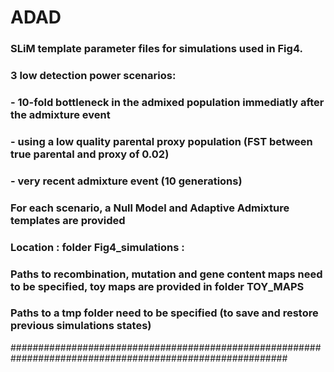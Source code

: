 # ADAD
### SLiM template parameter files for simulations used in Fig4.
###
### 3 low detection power scenarios:
###   - 10-fold bottleneck in the admixed population immediatly after the admixture event
###   - using a low quality parental proxy population (FST between true parental and proxy of 0.02)
###   - very recent admixture event (10 generations)
###
### For each scenario, a Null Model and Adaptive Admixture templates are provided
###
### Location : folder Fig4_simulations : 
### Paths to recombination, mutation and gene content maps need to be specified, toy maps are provided in folder TOY_MAPS
### Paths to a tmp folder need to be specified (to save and restore previous simulations states)
##########################################################################################################
